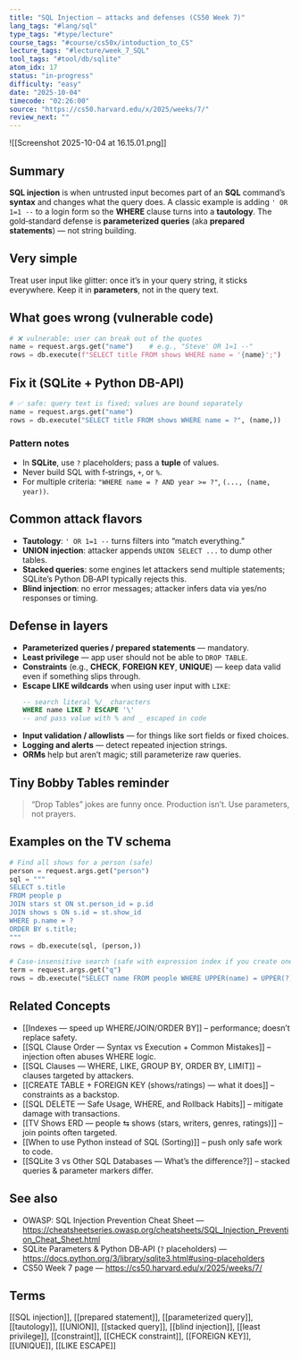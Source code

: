 ```yaml
---
title: "SQL Injection — attacks and defenses (CS50 Week 7)"  
lang_tags: "#lang/sql"
type_tags: "#type/lecture"
course_tags: "#course/cs50x/intoduction_to_CS"
lecture_tags: "#lecture/week_7_SQL"
tool_tags: "#tool/db/sqlite"
atom_idx: 17
status: "in-progress"
difficulty: "easy"
date: "2025-10-04"
timecode: "02:26:00"
source: "https://cs50.harvard.edu/x/2025/weeks/7/"
review_next: ""
---
```


![[Screenshot 2025-10-04 at 16.15.01.png]]

## Summary
**SQL injection** is when untrusted input becomes part of an **SQL** command’s **syntax** and changes what the query does. A classic example is adding `' OR 1=1 --` to a login form so the **WHERE** clause turns into a **tautology**. The gold‑standard defense is **parameterized queries** (aka **prepared statements**) — not string building.

## Very simple
Treat user input like glitter: once it’s in your query string, it sticks everywhere. Keep it in **parameters**, not in the query text.

## What goes wrong (vulnerable code)
```python
# ❌ vulnerable: user can break out of the quotes
name = request.args.get("name")    # e.g., "Steve' OR 1=1 --"
rows = db.execute(f"SELECT title FROM shows WHERE name = '{name}';")
```

## Fix it (SQLite + Python DB-API)
```python
# ✅ safe: query text is fixed; values are bound separately
name = request.args.get("name")
rows = db.execute("SELECT title FROM shows WHERE name = ?", (name,))
```

### Pattern notes
- In **SQLite**, use `?` placeholders; pass a **tuple** of values.  
- Never build SQL with f‑strings, `+`, or `%`.  
- For multiple criteria: `"WHERE name = ? AND year >= ?"`, `(..., (name, year))`.

## Common attack flavors
- **Tautology**: `' OR 1=1 --` turns filters into “match everything.”  
- **UNION injection**: attacker appends `UNION SELECT ...` to dump other tables.  
- **Stacked queries**: some engines let attackers send multiple statements; SQLite’s Python DB‑API typically rejects this.  
- **Blind injection**: no error messages; attacker infers data via yes/no responses or timing.

## Defense in layers
- **Parameterized queries / prepared statements** — mandatory.  
- **Least privilege** — app user should not be able to `DROP TABLE`.  
- **Constraints** (e.g., **CHECK**, **FOREIGN KEY**, **UNIQUE**) — keep data valid even if something slips through.  
- **Escape LIKE wildcards** when using user input with `LIKE`:
  ```sql
  -- search literal %/_ characters
  WHERE name LIKE ? ESCAPE '\'
  -- and pass value with % and _ escaped in code
  ```
- **Input validation / allowlists** — for things like sort fields or fixed choices.  
- **Logging and alerts** — detect repeated injection strings.  
- **ORMs** help but aren’t magic; still parameterize raw queries.

## Tiny Bobby Tables reminder
> “Drop Tables” jokes are funny once. Production isn’t. Use parameters, not prayers.

## Examples on the TV schema

```python
# Find all shows for a person (safe)
person = request.args.get("person")
sql = """
SELECT s.title
FROM people p
JOIN stars st ON st.person_id = p.id
JOIN shows s ON s.id = st.show_id
WHERE p.name = ?
ORDER BY s.title;
"""
rows = db.execute(sql, (person,))
```

```python
# Case-insensitive search (safe with expression index if you create one)
term = request.args.get("q")
rows = db.execute("SELECT name FROM people WHERE UPPER(name) = UPPER(?)", (term,))
```

## Related Concepts
- [[Indexes — speed up WHERE/JOIN/ORDER BY]] – performance; doesn’t replace safety.  
- [[SQL Clause Order — Syntax vs Execution + Common Mistakes]] – injection often abuses WHERE logic.  
- [[SQL Clauses — WHERE, LIKE, GROUP BY, ORDER BY, LIMIT]] – clauses targeted by attackers.  
- [[CREATE TABLE + FOREIGN KEY (shows/ratings) — what it does]] – constraints as a backstop.  
- [[SQL DELETE — Safe Usage, WHERE, and Rollback Habits]] – mitigate damage with transactions.  
- [[TV Shows ERD — people ⇆ shows (stars, writers, genres, ratings)]] – join points often targeted.  
- [[When to use Python instead of SQL (Sorting)]] – push only safe work to code.  
- [[SQLite 3 vs Other SQL Databases — What’s the difference?]] – stacked queries & parameter markers differ.

## See also
- OWASP: SQL Injection Prevention Cheat Sheet — https://cheatsheetseries.owasp.org/cheatsheets/SQL_Injection_Prevention_Cheat_Sheet.html  
- SQLite Parameters & Python DB‑API (`?` placeholders) — https://docs.python.org/3/library/sqlite3.html#using-placeholders  
- CS50 Week 7 page — https://cs50.harvard.edu/x/2025/weeks/7/

## Terms
[[SQL injection]], [[prepared statement]], [[parameterized query]], [[tautology]], [[UNION]], [[stacked query]], [[blind injection]], [[least privilege]], [[constraint]], [[CHECK constraint]], [[FOREIGN KEY]], [[UNIQUE]], [[LIKE ESCAPE]]
